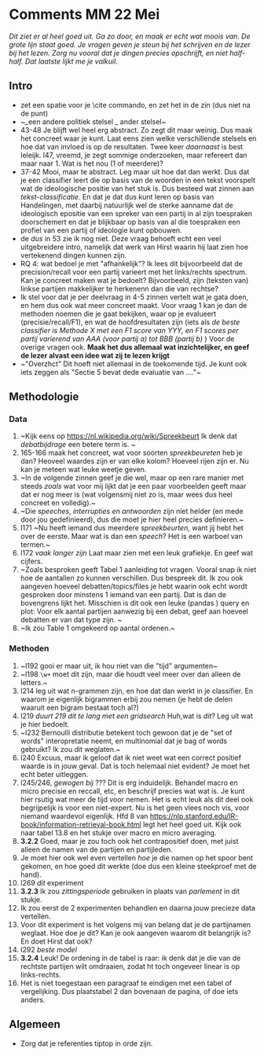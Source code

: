 # Comments MM 22 Mei

_Dit ziet er al heel goed uit. Ga zo door, en maak er echt wat moois van. De grote lijn staat goed. Je vragen geven je steun bij het schrijven en de lezer bij het lezen.
Zorg nu vooral dat je dingen precies opschrijft, en niet half-half. Dat laatste lijkt me je valkuil._

 
## Intro
* zet een spatie voor je \cite commando, en zet het in de zin (dus niet na de punt)
* ~_een andere politiek stelsel _ ander stelsel~
* 43-48 Je blijft wel heel erg abstract. Zo zegt dit maar weinig. Dus maak het concreet waar je kunt. Laat eens zien welke  verschillende stelsels en hoe dat van invloed is op de resultaten. Twee keer _daarnaast_ is best leleijk. l47, vreemd, je zegt sommige onderzoeken, maar refereert dan maar naar 1. Wat is het nou (1 of meerdere)?
* 37-42 Mooi, maar te abstract. Leg maar uit hoe dat dan werkt. Dus dat je een classifier leert die op basis van de woorden in een tekst voorspelt wat de ideologische positie van het stuk is.  Dus besteed wat zinnen aan _tekst-classificatie_. En dat je dat dus kunt leren op basis van Handelingen, met daarbij natuurlijk wel de sterke aanname dat de ideologisch epositie van een spreker van een partij in al zijn toespraken doorschemert en dat je blijkbaar op basis van al die toespraken een profiel van een partij of ideologie kunt opbouwen.
* de _dus_ in 53 zie ik nog niet. Deze vraag behoeft echt een veel uitgebreidere intro, namelijk dat werk van Hirst waarin hij laat zien hoe vertekenend dingen kunnen zijn.
* RQ 4: wat bedoel je met "afhankelijk"? Ik lees dit bijvoorbeeld dat de precision/recall voor een partij varieert met het links/rechts spectrum. Kan je concreet maken wat je bedoelt? Bijvoorbeeld, zijn (teksten van) linkse partijen makkelijker te herkenenn dan die van rechtse? 
* Ik stel voor dat je per deelvraag in 4-5 zinnen vertelt wat je gata doen, en hem dus ook wat meer concreet maakt. Voor vraag 1 kan je dan de methoden noemen die je gaat bekijken, waar op je evalueert (precisie/recall/F1), en wat de hoofdresultaten zijn (iets als _de beste classifier is Methode X met een F1 score van YYY, en F1 scores per partij varierend van AAA (voor partij a) tot BBB (partij b)_ ) Voor de overige vragen ook. **Maak het dus allemaal wat inzichtelijker, en geef de lezer alvast een idee wat zij te lezen krijgt**
* ~"Overzhct" Dit hoeft niet allemaal in de toekomende tijd. Je kunt ook iets zeggen als "Sectie 5 bevat dede evaluatie van ...."~


## Methodologie

### Data

1. ~Kijk eens op <https://nl.wikipedia.org/wiki/Spreekbeurt> Ik denk dat _debatbijdrage_ een betere term is. ~
2. 165-166 maak het concreet, wat voor soorten _spreekbeureten_ heb je dan? Heoveel waardes zijn er van elke kolom? Hoeveel rijen zijn er. Nu kan je meteen wat leuke weetje geven. 
3. ~In de volgende zinnen geef je die wel, maar op een rare manier met steeds _zoals_ wat voor mij lijkt dat je een paar voorbeelden geeft maar dat er nog meer is (wat volgensmij niet zo is, maar wees dus heel concreet en volledig).~
4. ~Die _speeches, interrupties en antwoorden_ zijn niet helder (en mede door jou gedefinieerd), dus die moet je hier heel precies definieren.~
5. l171 ~Nu heeft iemand dus meerdere _spreekbeurten_, want jij hebt het over de eerste. Maar wat is dan een _speech_? Het is een warboel van termen.~
6. l172 _vaak langer zijn_ Laat maar zien met een leuk grafiekje. En geef wat cijfers.
7. ~Zoals besproken geeft Tabel 1 aanleiding tot vragen. Vooral snap ik niet hoe de aantallen zo kunnen verschillen. Dus bespreek dit.  Ik zou ook aangeven hoeveel debatten/topics/files je hebt waarin ook echt wordt gesproken door minstens 1 iemand van een partij. Dat is dan de bovengrens lijkt het.  Misschien is dit ook een leuke (pandas ) query en plot: Voor elk aantal partijen aanwezig bij een debat, geef aan hoeveel debatten er van dat type zijn. ~
8. ~Ik zou Table 1 omgekeerd op aantal ordenen.~


### Methoden 

1. ~l192 gooi er maar uit, ik hou niet van die "tijd" argumenten~
2. ~l198 `\w+` moet dit zijn, maar die houdt veel meer over dan alleen de letters.~
3. l214 leg uit wat n-grammen zijn, en hoe dat dan werkt in je classifier. En waarom je eigenlijk bigrammen erbij zou nemen (je hebt de delen waaruit een bigram bestaat toch al?)
4. l219 _duurt 219 dit te lang met een gridsearch_ Huh,wat is _dit_? Leg uit wat je hier bedoelt.
5. ~l232 Bernoulli distributie betekent toch gewoon dat je de "set of words" interopretatie neemt, en multinomial dat je bag of words gebruikt? Ik zou dit weglaten.~
6. l240 Excuus, maar ik geloof dat ik niet weet wat een correct positief waarde is in jouw geval. Dat is toch helemaal niet evident? Je moet het echt beter uitleggen.
7. l245/246, _gewogen bij_ ??? Dit is erg induidelijk. Behandel macro en micro precisie en reccall, etc, en beschrijf precies wat wat is. Je kunt hier rsutig wat meer de tijd voor nemen. Het is echt leuk als dit deel ook begrijpelijk is voor een niet-expert. Nu is het geen vlees noch vis, voor niemand waardevol eigenlijk. Hfd 8 van <https://nlp.stanford.edu/IR-book/information-retrieval-book.html> legt het heel goed uit. Kijk ook naar tabel 13.8 en het stukje over macro en micro averaging. 
8. **3.2.2** Goed, maar je zou toch ook het contrapositief doen, met juist alleen de namen van de partijen en partijleden. 
9. Je moet hier ook wel even vertellen _hoe_ je die namen op het spoor bent gekomen, en hoe goed dit werkte (doe dus een kleine steekproef met de hand).
10. l269 _dit_ experiment
11. **3.2.3** Ik zou _zittingsperiode_ gebruiken in plaats van _parlement_ in dit stukje. 
12. Ik zou eerst de 2 experimenten behandlen en daarna jouw precieze data vertellen.
13. Voor dit experiment is het volgens mij van belang dat je de partijnamen weglaat. Hoe doe je dit? Kan je ook aangeven waarom dit belangrijk is? En doet Hirst dat ook?
14. l292 _beste model_
15. **3.2.4** Leuk! De ordening in de tabel is raar: ik denk dat je die van de rechtste partijen wilt omdraaien, zodat ht toch ongeveer linear is op links-rechts.
16. Het is niet toegestaan een paragraaf te eindigen met een tabel of vergelijking. Dus plaatstabel 2 dan bovenaan de pagina, of doe iets anders.

## Algemeen

* Zorg dat je referenties tiptop in orde zijn.
